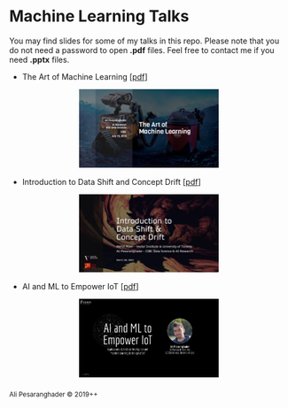 # Machine Learning Talks

You may find slides for some of my talks in this repo. Please note that you do not need a password to open **.pdf** files. Feel free to contact me if you need **.pptx** files.

* The Art of Machine Learning [[pdf](https://github.com/alipsgh/ml-talks/blob/master/the-art-of-machine-learning/the_art_of_machine_learning.pdf)]

<p align="center">
  <img src="/the-art-of-machine-learning/ad-cover/the_art_of_machine_learning.jpg" width="50%" />
</p>

* Introduction to Data Shift and Concept Drift [[pdf](https://github.com/alipsgh/ml-talks/blob/master/data-shift-cibc-vector/cibc_vector_ds.pdf)]

<p align="center">
  <img src="/data-shift-cibc-vector/ad-cover/cibc_vector_ds.jpg" width="50%" />
</p>

* AI and ML to Empower IoT [[pdf](https://github.com/alipsgh/ml-talks/blob/master/iot-technologies-summit/ml-and-ai-to-empower-iot.pdf)]

<p align="center">
  <img src="/iot-technologies-summit/ml-and-ai-to-empower-iot.jpg" width="50%" />
</p>

<sub>Ali Pesaranghader © 2019++</sub>
